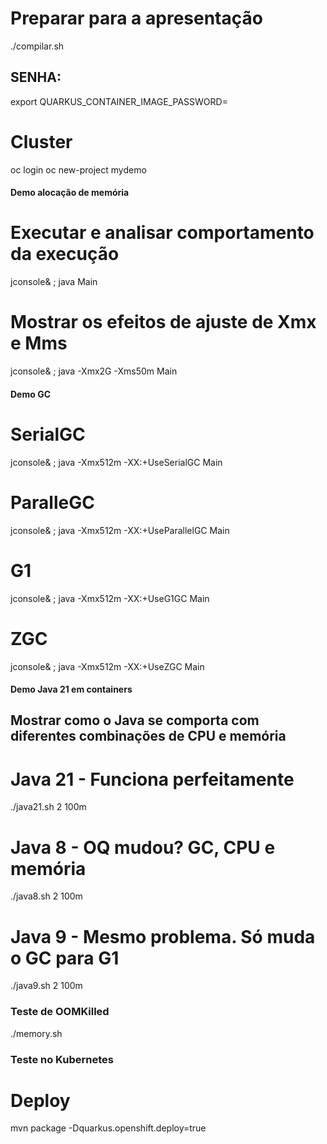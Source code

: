 # Preparar para a apresentação

./compilar.sh

## SENHA:

export QUARKUS_CONTAINER_IMAGE_PASSWORD=

# Cluster

oc login
oc new-project mydemo

#### Demo alocação de memória

# Executar e analisar comportamento da execução

jconsole& ; java Main

# Mostrar os efeitos de ajuste de Xmx e Mms

jconsole& ; java -Xmx2G -Xms50m Main

#### Demo GC

# SerialGC

jconsole& ; java -Xmx512m -XX:+UseSerialGC Main

# ParalleGC

jconsole& ; java -Xmx512m -XX:+UseParallelGC Main

# G1

jconsole& ; java -Xmx512m -XX:+UseG1GC Main

# ZGC

jconsole& ; java -Xmx512m -XX:+UseZGC Main

#### Demo Java 21 em containers

## Mostrar como o Java se comporta com diferentes combinações de CPU e memória

# Java 21 - Funciona perfeitamente

./java21.sh 2 100m

# Java 8 - OQ mudou? GC, CPU e memória

./java8.sh 2 100m

# Java 9 - Mesmo problema. Só muda o GC para G1

./java9.sh 2 100m

### Teste de OOMKilled

./memory.sh

### Teste no Kubernetes

# Deploy

mvn package -Dquarkus.openshift.deploy=true
